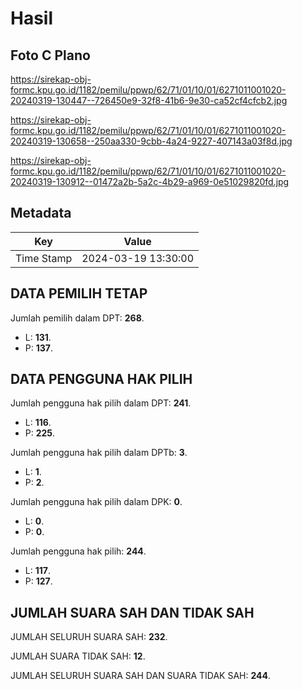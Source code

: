 # Hasil

## Foto C Plano

https://sirekap-obj-formc.kpu.go.id/1182/pemilu/ppwp/62/71/01/10/01/6271011001020-20240319-130447--726450e9-32f8-41b6-9e30-ca52cf4cfcb2.jpg

https://sirekap-obj-formc.kpu.go.id/1182/pemilu/ppwp/62/71/01/10/01/6271011001020-20240319-130658--250aa330-9cbb-4a24-9227-407143a03f8d.jpg

https://sirekap-obj-formc.kpu.go.id/1182/pemilu/ppwp/62/71/01/10/01/6271011001020-20240319-130912--01472a2b-5a2c-4b29-a969-0e51029820fd.jpg


## Metadata

| Key        | Value               |
| ---------- | ------------------- |
| Time Stamp | 2024-03-19 13:30:00 |


## DATA PEMILIH TETAP

Jumlah pemilih dalam DPT: **268**.
 * L: **131**.
 * P: **137**.

## DATA PENGGUNA HAK PILIH

Jumlah pengguna hak pilih dalam DPT: **241**.
 * L: **116**.
 * P: **225**.

Jumlah pengguna hak pilih dalam DPTb: **3**.
 * L: **1**.
 * P: **2**.

Jumlah pengguna hak pilih dalam DPK: **0**.
 * L: **0**.
 * P: **0**.

Jumlah pengguna hak pilih: **244**.
 * L: **117**.
 * P: **127**.

## JUMLAH SUARA SAH DAN TIDAK SAH

JUMLAH SELURUH SUARA SAH: **232**.

JUMLAH SUARA TIDAK SAH: **12**.

JUMLAH SELURUH SUARA SAH DAN SUARA TIDAK SAH: **244**.


